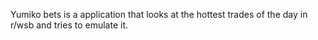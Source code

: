 Yumiko bets is a application that looks at the hottest trades of the day in r/wsb and tries to emulate it.
